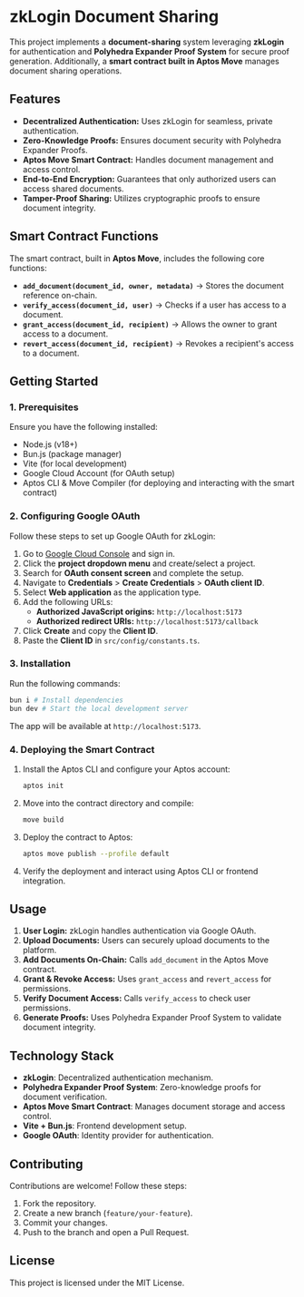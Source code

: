 # zkLogin Document Sharing

This project implements a **document-sharing** system leveraging **zkLogin** for authentication and **Polyhedra Expander Proof System** for secure proof generation. Additionally, a **smart contract built in Aptos Move** manages document sharing operations.

## **Features**
- **Decentralized Authentication:** Uses zkLogin for seamless, private authentication.
- **Zero-Knowledge Proofs:** Ensures document security with Polyhedra Expander Proofs.
- **Aptos Move Smart Contract:** Handles document management and access control.
- **End-to-End Encryption:** Guarantees that only authorized users can access shared documents.
- **Tamper-Proof Sharing:** Utilizes cryptographic proofs to ensure document integrity.

## **Smart Contract Functions**
The smart contract, built in **Aptos Move**, includes the following core functions:
- **`add_document(document_id, owner, metadata)`** → Stores the document reference on-chain.
- **`verify_access(document_id, user)`** → Checks if a user has access to a document.
- **`grant_access(document_id, recipient)`** → Allows the owner to grant access to a document.
- **`revert_access(document_id, recipient)`** → Revokes a recipient's access to a document.

## **Getting Started**

### **1. Prerequisites**
Ensure you have the following installed:
- Node.js (v18+)
- Bun.js (package manager)
- Vite (for local development)
- Google Cloud Account (for OAuth setup)
- Aptos CLI & Move Compiler (for deploying and interacting with the smart contract)

### **2. Configuring Google OAuth**
Follow these steps to set up Google OAuth for zkLogin:
1. Go to [Google Cloud Console](https://console.cloud.google.com/) and sign in.
2. Click the **project dropdown menu** and create/select a project.
3. Search for **OAuth consent screen** and complete the setup.
4. Navigate to **Credentials** > **Create Credentials** > **OAuth client ID**.
5. Select **Web application** as the application type.
6. Add the following URLs:
   - **Authorized JavaScript origins:** `http://localhost:5173`
   - **Authorized redirect URIs:** `http://localhost:5173/callback`
7. Click **Create** and copy the **Client ID**.
8. Paste the **Client ID** in `src/config/constants.ts`.

### **3. Installation**
Run the following commands:
```bash
bun i # Install dependencies
bun dev # Start the local development server
```
The app will be available at `http://localhost:5173`.

### **4. Deploying the Smart Contract**
1. Install the Aptos CLI and configure your Aptos account:
   ```bash
   aptos init
   ```
2. Move into the contract directory and compile:
   ```bash
   move build
   ```
3. Deploy the contract to Aptos:
   ```bash
   aptos move publish --profile default
   ```
4. Verify the deployment and interact using Aptos CLI or frontend integration.

## **Usage**
1. **User Login:** zkLogin handles authentication via Google OAuth.
2. **Upload Documents:** Users can securely upload documents to the platform.
3. **Add Documents On-Chain:** Calls `add_document` in the Aptos Move contract.
4. **Grant & Revoke Access:** Uses `grant_access` and `revert_access` for permissions.
5. **Verify Document Access:** Calls `verify_access` to check user permissions.
6. **Generate Proofs:** Uses Polyhedra Expander Proof System to validate document integrity.

## **Technology Stack**
- **zkLogin**: Decentralized authentication mechanism.
- **Polyhedra Expander Proof System**: Zero-knowledge proofs for document verification.
- **Aptos Move Smart Contract**: Manages document storage and access control.
- **Vite + Bun.js**: Frontend development setup.
- **Google OAuth**: Identity provider for authentication.

## **Contributing**
Contributions are welcome! Follow these steps:
1. Fork the repository.
2. Create a new branch (`feature/your-feature`).
3. Commit your changes.
4. Push to the branch and open a Pull Request.

## **License**
This project is licensed under the MIT License.

